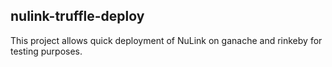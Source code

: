 ## nulink-truffle-deploy

This project allows quick deployment of NuLink on ganache and rinkeby for testing purposes.